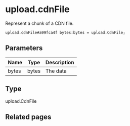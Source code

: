 # upload.cdnFile
Represent a chunk of a CDN file.

```
upload.cdnFile#a99fca4f bytes:bytes = upload.CdnFile;
```

## Parameters
| Name | Type | Description |
| ---- | :----: | ----------- |
| bytes | bytes | The data |


## Type
upload.CdnFile

## Related pages

